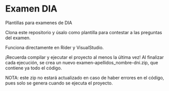 # Examen DIA
Plantillas para examenes de DIA

Clona este repositorio y úsalo como plantilla para contestar a las preguntas del examen.

Funciona directamente en Rider y VisualStudio.

¡Recuerda compilar y ejecutar el proyecto al menos la última vez!
Al finalizar cada ejecución, se crea un nuevo examen-apellidos_nombre-dni.zip, que contiene ya todo el código.

NOTA: este zip no estará actualizado en caso de haber errores en el código, pues solo se genera cuando se ejecuta el proyecto.
